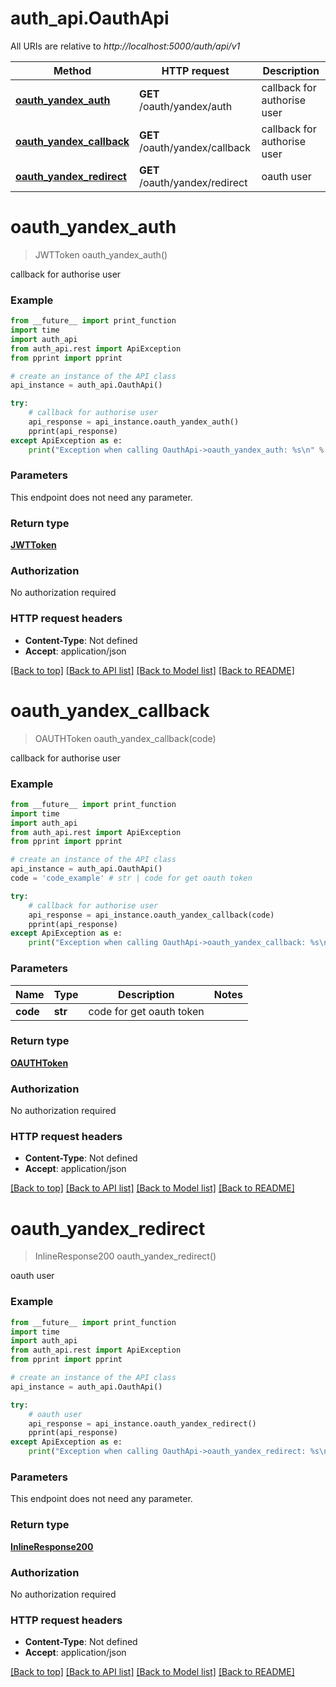 # auth_api.OauthApi

All URIs are relative to *http://localhost:5000/auth/api/v1*

Method | HTTP request | Description
------------- | ------------- | -------------
[**oauth_yandex_auth**](OauthApi.md#oauth_yandex_auth) | **GET** /oauth/yandex/auth | callback for authorise user
[**oauth_yandex_callback**](OauthApi.md#oauth_yandex_callback) | **GET** /oauth/yandex/callback | callback for authorise user
[**oauth_yandex_redirect**](OauthApi.md#oauth_yandex_redirect) | **GET** /oauth/yandex/redirect | oauth user

# **oauth_yandex_auth**
> JWTToken oauth_yandex_auth()

callback for authorise user

### Example
```python
from __future__ import print_function
import time
import auth_api
from auth_api.rest import ApiException
from pprint import pprint

# create an instance of the API class
api_instance = auth_api.OauthApi()

try:
    # callback for authorise user
    api_response = api_instance.oauth_yandex_auth()
    pprint(api_response)
except ApiException as e:
    print("Exception when calling OauthApi->oauth_yandex_auth: %s\n" % e)
```

### Parameters
This endpoint does not need any parameter.

### Return type

[**JWTToken**](JWTToken.md)

### Authorization

No authorization required

### HTTP request headers

 - **Content-Type**: Not defined
 - **Accept**: application/json

[[Back to top]](#) [[Back to API list]](../README.md#documentation-for-api-endpoints) [[Back to Model list]](../README.md#documentation-for-models) [[Back to README]](../README.md)

# **oauth_yandex_callback**
> OAUTHToken oauth_yandex_callback(code)

callback for authorise user

### Example
```python
from __future__ import print_function
import time
import auth_api
from auth_api.rest import ApiException
from pprint import pprint

# create an instance of the API class
api_instance = auth_api.OauthApi()
code = 'code_example' # str | code for get oauth token

try:
    # callback for authorise user
    api_response = api_instance.oauth_yandex_callback(code)
    pprint(api_response)
except ApiException as e:
    print("Exception when calling OauthApi->oauth_yandex_callback: %s\n" % e)
```

### Parameters

Name | Type | Description  | Notes
------------- | ------------- | ------------- | -------------
 **code** | **str**| code for get oauth token | 

### Return type

[**OAUTHToken**](OAUTHToken.md)

### Authorization

No authorization required

### HTTP request headers

 - **Content-Type**: Not defined
 - **Accept**: application/json

[[Back to top]](#) [[Back to API list]](../README.md#documentation-for-api-endpoints) [[Back to Model list]](../README.md#documentation-for-models) [[Back to README]](../README.md)

# **oauth_yandex_redirect**
> InlineResponse200 oauth_yandex_redirect()

oauth user

### Example
```python
from __future__ import print_function
import time
import auth_api
from auth_api.rest import ApiException
from pprint import pprint

# create an instance of the API class
api_instance = auth_api.OauthApi()

try:
    # oauth user
    api_response = api_instance.oauth_yandex_redirect()
    pprint(api_response)
except ApiException as e:
    print("Exception when calling OauthApi->oauth_yandex_redirect: %s\n" % e)
```

### Parameters
This endpoint does not need any parameter.

### Return type

[**InlineResponse200**](InlineResponse200.md)

### Authorization

No authorization required

### HTTP request headers

 - **Content-Type**: Not defined
 - **Accept**: application/json

[[Back to top]](#) [[Back to API list]](../README.md#documentation-for-api-endpoints) [[Back to Model list]](../README.md#documentation-for-models) [[Back to README]](../README.md)

